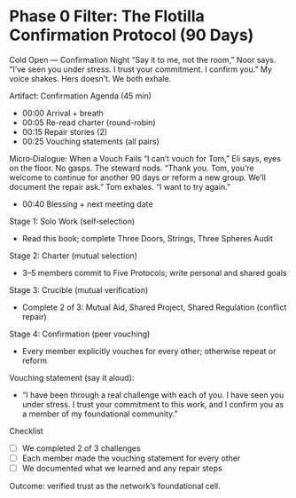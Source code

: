 # Phase 0 Filter: The Flotilla Confirmation Protocol (90 Days)

Cold Open — Confirmation Night
“Say it to me, not the room,” Noor says.
“I’ve seen you under stress. I trust your commitment. I confirm you.” My voice shakes. Hers doesn’t. We both exhale.

Artifact: Confirmation Agenda (45 min)

- 00:00 Arrival + breath
- 00:05 Re-read charter (round-robin)
- 00:15 Repair stories (2)
- 00:25 Vouching statements (all pairs)

Micro‑Dialogue: When a Vouch Fails
“I can’t vouch for Tom,” Eli says, eyes on the floor.
No gasps. The steward nods. “Thank you. Tom, you’re welcome to continue for another 90 days or reform a new group. We’ll document the repair ask.”
Tom exhales. “I want to try again.”

- 00:40 Blessing + next meeting date


Stage 1: Solo Work (self‑selection)

- Read this book; complete Three Doors, Strings, Three Spheres Audit

Stage 2: Charter (mutual selection)

- 3–5 members commit to Five Protocols; write personal and shared goals

Stage 3: Crucible (mutual verification)

- Complete 2 of 3: Mutual Aid, Shared Project, Shared Regulation (conflict repair)

Stage 4: Confirmation (peer vouching)

- Every member explicitly vouches for every other; otherwise repeat or reform

Vouching statement (say it aloud):

- “I have been through a real challenge with each of you. I have seen you under stress. I trust your commitment to this work, and I confirm you as a member of my foundational community.”

Checklist

- [ ] We completed 2 of 3 challenges
- [ ] Each member made the vouching statement for every other
- [ ] We documented what we learned and any repair steps

Outcome: verified trust as the network’s foundational cell.

